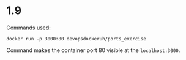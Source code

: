 # 1.9

Commands used:

```
docker run -p 3000:80 devopsdockeruh/ports_exercise
```
Command makes the container port 80 visible at the `localhost:3000`.
